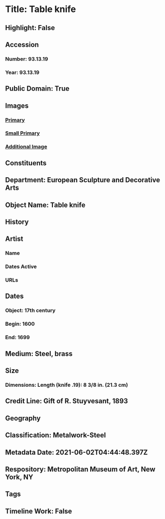 # Title: Table knife
## Highlight: False
## Accession
### Number: 93.13.19
### Year: 93.13.19
## Public Domain: True
## Images
### [Primary](https://images.metmuseum.org/CRDImages/es/original/DP-21040-087.jpg)
### [Small Primary](https://images.metmuseum.org/CRDImages/es/web-large/DP-21040-087.jpg)
### [Additional Image](https://images.metmuseum.org/CRDImages/es/original/DP-21040-089.jpg)
## Constituents
## Department: European Sculpture and Decorative Arts
## Object Name: Table knife
## History
## Artist
### Name
### Dates Active
### URLs
## Dates
### Object: 17th century
### Begin: 1600
### End: 1699
## Medium: Steel, brass
## Size
### Dimensions: Length (knife .19): 8 3/8 in. (21.3 cm)
## Credit Line: Gift of R. Stuyvesant, 1893
## Geography
## Classification: Metalwork-Steel
## Metadata Date: 2021-06-02T04:44:48.397Z
## Respository: Metropolitan Museum of Art, New York, NY
## Tags
## Timeline Work: False